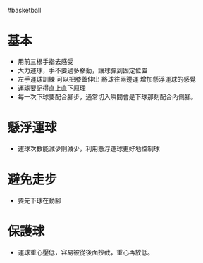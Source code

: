 #basketball 

# 基本
- 用前三根手指去感受
- 大力運球，手不要過多移動，讓球彈到固定位置
- 左手運球訓練 可以把膝蓋伸出 將球往兩邊運 增加懸浮運球的感覺
- 運球要記得直上直下原理
- 每一次下球要配合腳步，通常切入瞬間會是下球那刻配合內側腳。

# 懸浮運球
- 運球次數能減少則減少，利用懸浮運球更好地控制球

# 避免走步
- 要先下球在動腳

# 保護球
- 運球重心壓低，容易被從後面抄截，重心再放低。
